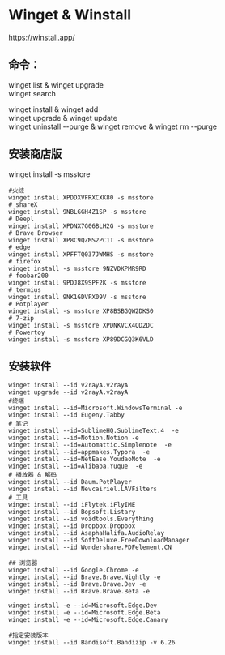 # Winget & Winstall
https://winstall.app/

 ## 命令：
 winget list & winget upgrade  
 winget search  
 
 winget install & winget add   
 winget upgrade & winget update   
 winget uninstall --purge & winget remove & winget rm --purge   

## 安装商店版 
winget install  -s msstore   

```
#火绒
winget install XPDDXVFRXCXK80 -s msstore
# shareX
winget install 9NBLGGH4Z1SP -s msstore
# Deepl
winget install XPDNX7G06BLH2G -s msstore
# Brave Browser
winget install XP8C9QZMS2PC1T -s msstore
# edge
winget install XPFFTQ037JWMHS -s msstore 
# firefox
winget install -s msstore 9NZVDKPMR9RD
# foobar200
winget install 9PDJ8X9SPF2K -s msstore
# termius
winget install 9NK1GDVPX09V -s msstore
# Potplayer
winget install -s msstore XP8BSBGQW2DKS0
# 7-zip
winget install -s msstore XPDNKVCX4QD2DC
# Powertoy
winget install -s msstore XP89DCGQ3K6VLD

```

## 安装软件

```
winget install --id v2rayA.v2rayA
winget upgrade --id v2rayA.v2rayA
#终端 
winget install --id=Microsoft.WindowsTerminal -e
winget install --id Eugeny.Tabby
# 笔记
winget install --id=SublimeHQ.SublimeText.4  -e
winget install --id=Notion.Notion -e
winget install --id=Automattic.Simplenote  -e
winget install --id=appmakes.Typora  -e
winget install --id=NetEase.YoudaoNote  -e
winget install --id=Alibaba.Yuque  -e
# 播放器 & 解码
winget install --id Daum.PotPlayer
winget install --id Nevcairiel.LAVFilters
# 工具
winget install --id iFlytek.iFlyIME
winget install --id Bopsoft.Listary
winget install --id voidtools.Everything
winget install --id Dropbox.Dropbox
winget install --id AsaphaHalifa.AudioRelay
winget install --id SoftDeluxe.FreeDownloadManager
winget install --id Wondershare.PDFelement.CN

## 浏览器
winget install --id Google.Chrome -e
winget install --id Brave.Brave.Nightly -e
winget install --id Brave.Brave.Dev -e
winget install --id Brave.Brave.Beta -e

winget install -e --id=Microsoft.Edge.Dev 
winget install -e --id=Microsoft.Edge.Beta
winget install -e --id=Microsoft.Edge.Canary

#指定安装版本
winget install --id Bandisoft.Bandizip -v 6.26

```
